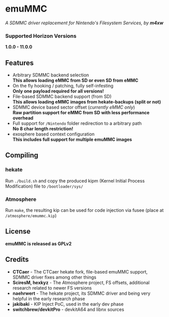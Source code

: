 # emuMMC
*A SDMMC driver replacement for Nintendo's Filesystem Services, by **m4xw***  

### Supported Horizon Versions
**1.0.0 - 11.0.0**

## Features
* Arbitrary SDMMC backend selection  
  **This allows loading eMMC from SD or even SD from eMMC**
* On the fly hooking / patching, fully self-infesting  
  **Only one payload required for all versions!**
* File-based SDMMC backend support (from SD)  
  **This allows loading eMMC images from hekate-backups (split or not)**
* SDMMC device based sector offset (*currently eMMC only*)  
  **Raw partition support for eMMC from SD with less performance overhead**
* Full support for `/Nintendo` folder redirection to a arbitrary path  
  **No 8 char length restriction!**
* exosphere based context configuration  
  **This includes full support for multiple emuMMC images**

## Compiling
### hekate
Run `./build.sh` and copy the produced kipm (Kernel Initial Process Modification) file to `/bootloader/sys/`

### Atmosphere
Run `make`, the resulting kip can be used for code injection via fusee (place at `/atmosphere/emummc.kip`)

## License
**emuMMC is released as GPLv2**

## Credits
* **CTCaer** - The CTCaer hekate fork, file-based emuMMC support, SDMMC driver fixes among other things
* **SciresM, hexkyz** - The Atmosphere project, FS offsets, additional research related to newer FS versions
* **naehrwert** - The hekate project, its SDMMC driver and being very helpful in the early research phase
* **jakibaki** - KIP Inject PoC, used in the early dev phase
* **switchbrew/devkitPro** - devkitA64 and libnx sources
